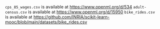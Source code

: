 `cps_85_wages.csv` is available at https://www.openml.org/d/534
`adult-census.csv` is available at https://www.openml.org/d/15950
`bike_rides.csv` is available at https://github.com/INRIA/scikit-learn-mooc/blob/main/datasets/bike_rides.csv
